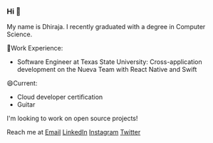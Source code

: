 ### Hi 👋

My name is Dhiraja. I recently graduated with a degree in Computer Science.

🔭Work Experience: 

- Software Engineer at Texas State University: Cross-application development on the Nueva Team with React Native and Swift

😄Current: 

- Cloud developer certification
- Guitar

I'm looking to work on open source projects! 

Reach me at [Email](mdhiraja@gmail.com)
[LinkedIn](https://www.linkedin.com/in/dhirajamyneni/)
[Instagram](https://www.instagram.com/mydhiraja/)
[Twitter](https://twitter.com/mydhiraja)


<!--
**dmyneni98/dmyneni98** is a ✨ _special_ ✨ repository because its `README.md` (this file) appears on your GitHub profile.

Here are some ideas to get you started:

- 🔭 I’m currently working on ...
- 🌱 I’m currently learning ...
- 👯 I’m looking to collaborate on ...
- 🤔 I’m looking for help with ...
- 💬 Ask me about ...
- 📫 How to reach me: ...
- 😄 Pronouns: ...
- ⚡ Fun fact: ...
-->
